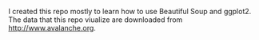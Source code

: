 I created this repo mostly to learn how to use Beautiful Soup and ggplot2.  The data that this repo viualize are downloaded from http://www.avalanche.org.